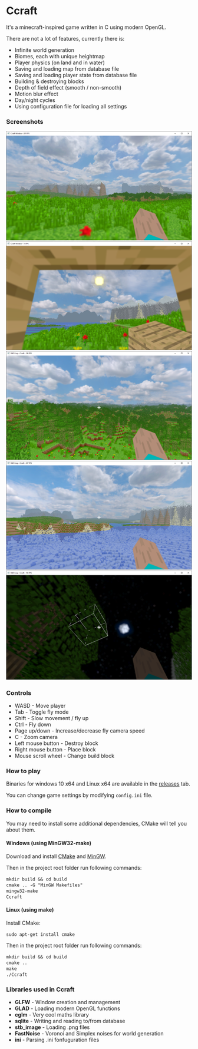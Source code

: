 # Ccraft

It's a minecraft-inspired game written in C using modern OpenGL.

There are not a lot of features, currently there is:

* Infinite world generation
* Biomes, each with unique heightmap
* Player physics (on land and in water)
* Saving and loading map from database file
* Saving and loading player state from database file
* Building & destroying blocks
* Depth of field effect (smooth / non-smooth)
* Motion blur effect
* Day/night cycles
* Using configuration file for loading all settings

### Screenshots

![1](https://github.com/Winter091/Ccraft/blob/main/screenshots/biomes.png)
![2](https://github.com/Winter091/Ccraft/blob/main/screenshots/morning.png)
![3](https://github.com/Winter091/Ccraft/blob/main/screenshots/forest.png)
![4](https://github.com/Winter091/Ccraft/blob/main/screenshots/mountains.png)
![5](https://github.com/Winter091/Ccraft/blob/main/screenshots/night-2.png)

### Controls

* WASD               - Move player
* Tab                - Toggle fly mode
* Shift              - Slow movement / fly up
* Ctrl               - Fly down
* Page up/down       - Increase/decrease fly camera speed
* C                  - Zoom camera
* Left mouse button  - Destroy block
* Right mouse button - Place block
* Mouse scroll wheel - Change build block

### How to play

Binaries for windows 10 x64 and Linux x64 are available in the [releases](https://github.com/Winter091/Ccraft/releases) tab.

You can change game settings by modifying `config.ini` file.

### How to compile

You may need to install some additional dependencies, CMake will tell you about them.

#### Windows (using MinGW32-make)

Download and install [CMake](https://cmake.org/download/) and [MinGW](https://sourceforge.net/projects/mingw-w64/).

Then in the project root folder run following commands:

    mkdir build && cd build
    cmake .. -G "MinGW Makefiles"
    mingw32-make
    Ccraft

#### Linux (using make)

Install CMake:

    sudo apt-get install cmake
    
Then in the project root folder run following commands:

    mkdir build && cd build
    cmake ..
    make
    ./Ccraft
    
### Libraries used in Ccraft

* **GLFW** - Window creation and management
* **GLAD** - Loading modern OpenGL functions
* **cglm** - Very cool maths library
* **sqlite** - Writing and reading to/from database
* **stb_image** - Loading .png files
* **FastNoise** - Voronoi and Simplex noises for world generation
* **ini** - Parsing .ini fonfuguration files
